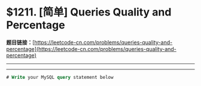 # $1211. [简单] Queries Quality and Percentage

**题目链接：**[https://leetcode-cn.com/problems/queries-quality-and-percentage](https://leetcode-cn.com/problems/queries-quality-and-percentage)

---

<Cards card="leetcode_1211_queries-quality-and-percentage"></Cards>

---

```sql
# Write your MySQL query statement below
```